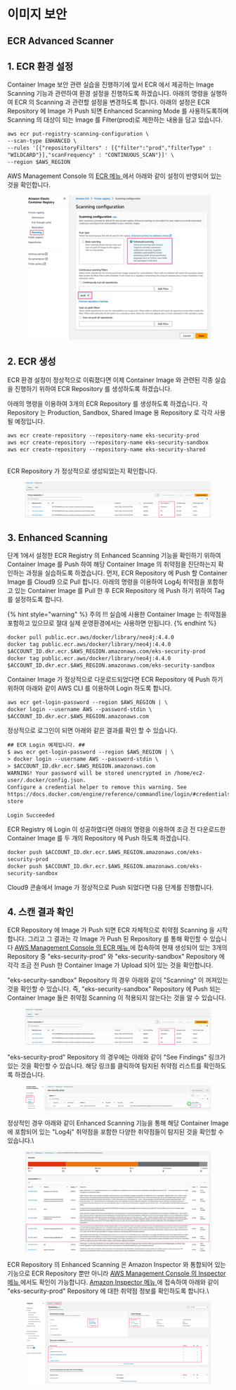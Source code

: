 # 이미지 보안

## ECR Advanced Scanner

## 1. ECR 환경 설정

Container Image 보안 관련 실습을 진행하기에 앞서 ECR 에서 제공하는 Image Scanning 기능과 관련하여 환경 설정을 진행하도록 하겠습니다. 아래의 명령을 실행하여 ECR 의 Scanning 과 관련할 설정을 변경하도록 합니다. 아래의 설정은 ECR Repository 에 Image 가 Push 되면 Enhanced Scanning Mode 를 사용하도록하며 Scanning 의 대상이 되는 Image 를 Filter(prod)로 제한하는 내용을 담고 있습니다.

```
aws ecr put-registry-scanning-configuration \
--scan-type ENHANCED \
--rules '[{"repositoryFilters" : [{"filter":"prod","filterType" : "WILDCARD"}],"scanFrequency" : "CONTINUOUS_SCAN"}]' \
--region $AWS_REGION

```

AWS Management Console 의 [ECR 메뉴 ](https://ap-northeast-2.console.aws.amazon.com/ecr/private-registry/edit-scanning?region=ap-northeast-2)에서 아래와 같이 설정이 반영되어 있는 것을 확인합니다.



<figure><img src="../.gitbook/assets/image (1).png" alt=""><figcaption></figcaption></figure>

## 2. ECR 생성

ECR 환경 설정이 정상적으로 이뤄졌다면 이제 Container Image 와 관련된 각종 실습을 진행하기 위하여 ECR Repository 를 생성하도록 하겠습니다.

아래의 명령을 이용하여 3개의 ECR Repository 를 생성하도록 하겠습니다. 각 Repository 는 Production, Sandbox, Shared Image 용 Repository 로 각각 사용될 예정입니다.

```
aws ecr create-repository --repository-name eks-security-prod
aws ecr create-repository --repository-name eks-security-sandbox
aws ecr create-repository --repository-name eks-security-shared

```

\
ECR Repository 가 정상적으로 생성되었는지 확인합니다.

<figure><img src="../.gitbook/assets/image.png" alt=""><figcaption></figcaption></figure>

## 3. Enhanced Scanning

단계 1에서 설정한 ECR Registry 의 Enhanced Scanning 기능을 확인하기 위하여 Container Image 를 Push 하여 해당 Container Image 의 취약점을 진단하는지 확인하는 과정을 실습하도록 하겠습니다. 먼저, ECR Repository 에 Push 할 Container Image 를 Cloud9 으로 Pull 합니다. 아래의 명령을 이용하여 Log4j 취약점을 포함하고 있는 Container Image 를 Pull 한 후 ECR Repository 에 Push 하기 위하여 Tag 를 설정하도록 합니다.

{% hint style="warning" %}
주의 !!! 실습에 사용한 Container Image 는 취약점을 포함하고 있으므로 절대 실제 운영환경에서는 사용하면 안됩니다.
{% endhint %}

```
docker pull public.ecr.aws/docker/library/neo4j:4.4.0
docker tag public.ecr.aws/docker/library/neo4j:4.4.0 $ACCOUNT_ID.dkr.ecr.$AWS_REGION.amazonaws.com/eks-security-prod
docker tag public.ecr.aws/docker/library/neo4j:4.4.0 $ACCOUNT_ID.dkr.ecr.$AWS_REGION.amazonaws.com/eks-security-sandbox

```

Container Image 가 정상적으로 다운로드되었다면 ECR Repository 에 Push 하기 위하여 아래와 같이 AWS CLI 를 이용하여 Login 하도록 합니다.

```
aws ecr get-login-password --region $AWS_REGION | \
docker login --username AWS --password-stdin \
$ACCOUNT_ID.dkr.ecr.$AWS_REGION.amazonaws.com

```

정상적으로 로그인이 되면 아래와 같은 결과를 확인 할 수 있습니다.

```
## ECR Login 예제입니다. ##
$ aws ecr get-login-password --region $AWS_REGION | \
> docker login --username AWS --password-stdin \
> $ACCOUNT_ID.dkr.ecr.$AWS_REGION.amazonaws.com
WARNING! Your password will be stored unencrypted in /home/ec2-user/.docker/config.json.
Configure a credential helper to remove this warning. See
https://docs.docker.com/engine/reference/commandline/login/#credentials-store

Login Succeeded

```

ECR Registry 에 Login 이 성공하였다면 아래의 명령을 이용하여 조금 전 다운로드한 Container Image 를 두 개의 Repository 에 Push 하도록 하겠습니다.

```
docker push $ACCOUNT_ID.dkr.ecr.$AWS_REGION.amazonaws.com/eks-security-prod
docker push $ACCOUNT_ID.dkr.ecr.$AWS_REGION.amazonaws.com/eks-security-sandbox

```

Cloud9 콘솔에서 Image 가 정상적으로 Push 되었다면 다음 단계를 진행합니다.



## 4. 스캔 결과 확인

ECR Repository 에 Image 가 Push 되면 ECR 자체적으로 취약점 Scanning 을 시작합니다. 그리고 그 결과는 각 Image 가 Push 된 Repository 를 통해 확인할 수 있습니다 [AWS Management Console 의 ECR 메뉴 ](https://ap-northeast-2.console.aws.amazon.com/ecr/repositories?region=ap-northeast-2) 에 접속하여 현재 생성되어 있는 3개의 Repository 중 "eks-security-prod" 와 "eks-security-sandbox" Repository 에 각각 조금 전 Push 한 Container Image 가 Upload 되어 있는 것을 확인합니다.

"eks-security-sandbox" Repository 의 경우 아래와 같이 "Scanning" 이 꺼져있는 것을 확인할 수 있습니다. 즉, "eks-security-sandbox" Repository 에 Push 되는 Container Image 들은 취약점 Scanning 이 적용되지 않는다는 것을 알 수 있습니다.

<figure><img src="../.gitbook/assets/image (7) (1).png" alt=""><figcaption></figcaption></figure>

"eks-security-prod" Repository 의 경우에는 아래와 같이 "See Findings" 링크가 있는 것을 확인할 수 있습니다. 해당 링크를 클릭하여 탐지된 취약점 리스트를 확인하도록 하겠습니다.

<figure><img src="../.gitbook/assets/image (3) (1).png" alt=""><figcaption></figcaption></figure>

정상적인 경우 아래와 같이 Enhanced Scanning 기능을 통해 해당 Container Image 에 포함되어 있는 "Log4j" 취약점을 포함한 다양한 취약점들이 탐지된 것을 확인할 수 있습니다.\


<figure><img src="../.gitbook/assets/image (9) (1) (2).png" alt=""><figcaption></figcaption></figure>

ECR Repository 의 Enhanced Scanning 은 Amazon Inspector 와 통합되어 있는 기능으로 ECR Repository 뿐만 아니라 [AWS Management Console 의 Inspector 메뉴 ](https://ap-northeast-2.console.aws.amazon.com/inspector/v2/home?region=ap-northeast-2#/dashboard) 에서도 확인이 가능합니다. [Amazon Inspector 메뉴 ](https://ap-northeast-2.console.aws.amazon.com/inspector/v2/home?region=ap-northeast-2#/dashboard)에 접속하여 아래와 같이 "eks-security-prod" Repository 에 대한 취약점 정보를 확인하도록 합니다.\


<figure><img src="../.gitbook/assets/image (248).png" alt=""><figcaption></figcaption></figure>
